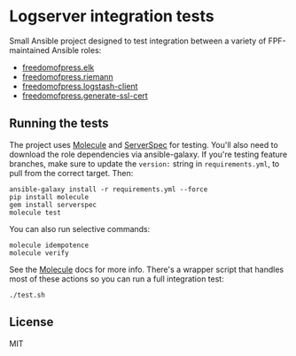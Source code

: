 # Logserver integration tests

Small Ansible project designed to test integration between a variety
of FPF-maintained Ansible roles:

* [freedomofpress.elk]
* [freedomofpress.riemann]
* [freedomofpress.logstash-client]
* [freedomofpress.generate-ssl-cert]

## Running the tests

The project uses [Molecule] and [ServerSpec] for testing. You'll also need
to download the role dependencies via ansible-galaxy. If you're testing
feature branches, make sure to update the `version:` string in `requirements.yml`,
to pull from the correct target. Then:

```
ansible-galaxy install -r requirements.yml --force
pip install molecule
gem install serverspec
molecule test
```

You can also run selective commands:

```
molecule idempotence
molecule verify
```
See the [Molecule] docs for more info.
There's a wrapper script that handles most of these actions so you can run a full
integration test:

```
./test.sh
```


## License
MIT

[Molecule]: http://molecule.readthedocs.org/en/master/
[ServerSpec]: http://serverspec.org/
[freedomofpress.generate-ssl-cert]: https://github.com/freedomofpress/ansible-role-generate-ssl-cert
[freedomofpress.elk]: https://github.com/freedomofpress/ansible-role-elk
[freedomofpress.logstash-client]: https://github.com/freedomofpress/ansible-role-logstash-client
[freedomofpress.riemann]: https://github.com/freedomofpress/ansible-role-riemann
